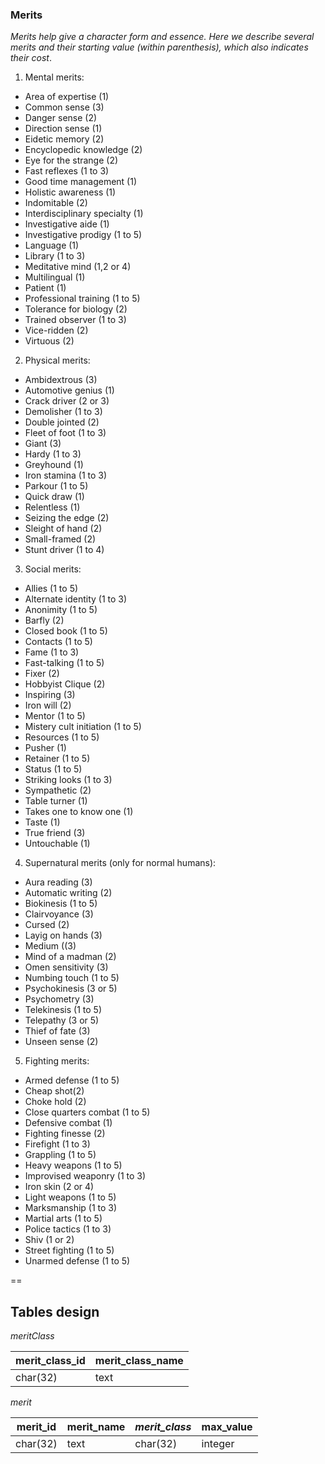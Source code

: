 ### Merits

_Merits help give a character form and essence. Here we describe several merits and their starting value (within parenthesis), which also indicates their cost_.

1. Mental merits:
 * Area of expertise (1)
 * Common sense (3)
 * Danger sense (2)
 * Direction sense (1)
 * Eidetic memory (2)
 * Encyclopedic knowledge (2)
 * Eye for the strange (2)
 * Fast reflexes (1 to 3)
 * Good time management (1)
 * Holistic awareness (1)
 * Indomitable (2)
 * Interdisciplinary specialty (1)
 * Investigative aide (1)
 * Investigative prodigy (1 to 5)
 * Language (1)
 * Library (1 to 3)
 * Meditative mind (1,2 or 4)
 * Multilingual (1)
 * Patient (1)
 * Professional training (1 to 5)
 * Tolerance for biology (2)
 * Trained observer (1 to 3)
 * Vice-ridden (2)
 * Virtuous (2)
2. Physical merits:
 * Ambidextrous (3)
 * Automotive genius (1)
 * Crack driver (2 or 3)
 * Demolisher (1 to 3)
 * Double jointed (2)
 * Fleet of foot (1 to 3)
 * Giant (3)
 * Hardy (1 to 3)
 * Greyhound (1)
 * Iron stamina (1 to 3)
 * Parkour (1 to 5)
 * Quick draw (1)
 * Relentless (1)
 * Seizing the edge (2)
 * Sleight of hand (2)
 * Small-framed (2)
 * Stunt driver (1 to 4)
3. Social merits:
 * Allies (1 to 5)
 * Alternate identity (1 to 3)
 * Anonimity (1 to 5)
 * Barfly (2)
 * Closed book (1 to 5)
 * Contacts (1 to 5)
 * Fame (1 to 3)
 * Fast-talking (1 to 5)
 * Fixer (2)
 * Hobbyist Clique (2)
 * Inspiring (3)
 * Iron will (2)
 * Mentor (1 to 5)
 * Mistery cult initiation (1 to 5)
 * Resources (1 to 5)
 * Pusher (1)
 * Retainer (1 to 5)
 * Status (1 to 5)
 * Striking looks (1 to 3)
 * Sympathetic (2)
 * Table turner (1)
 * Takes one to know one (1)
 * Taste (1)
 * True friend (3)
 * Untouchable (1)
4. Supernatural merits (only for normal humans):
 * Aura reading (3)
 * Automatic writing (2)
 * Biokinesis (1 to 5)
 * Clairvoyance (3)
 * Cursed (2)
 * Layig on hands (3)
 * Medium ((3)
 * Mind of a madman (2)
 * Omen sensitivity (3)
 * Numbing touch (1 to 5)
 * Psychokinesis (3 or 5)
 * Psychometry (3)
 * Telekinesis (1 to 5)
 * Telepathy (3 or 5)
 * Thief of fate (3)
 * Unseen sense (2)
5. Fighting merits:
 * Armed defense (1 to 5)
 * Cheap shot(2)
 * Choke hold (2)
 * Close quarters combat (1 to 5)
 * Defensive combat (1)
 * Fighting finesse (2)
 * Firefight (1 to 3)
 * Grappling (1 to 5)
 * Heavy weapons (1 to 5)
 * Improvised weaponry (1 to 3)
 * Iron skin (2 or 4)
 * Light weapons (1 to 5)
 * Marksmanship (1 to 3)
 * Martial arts (1 to 5)
 * Police tactics (1 to 3)
 * Shiv (1 or 2)
 * Street fighting (1 to 5)
 * Unarmed defense (1 to 5)

==

## Tables design

_meritClass_
 
**merit_class_id** | merit_class_name
------------------ | ----------------
char(32)           | text

_merit_

**merit_id** | merit_name | *merit_class* | max_value
------------ | ---------- | ------------- | ---------
char(32)     | text       | char(32)      | integer
